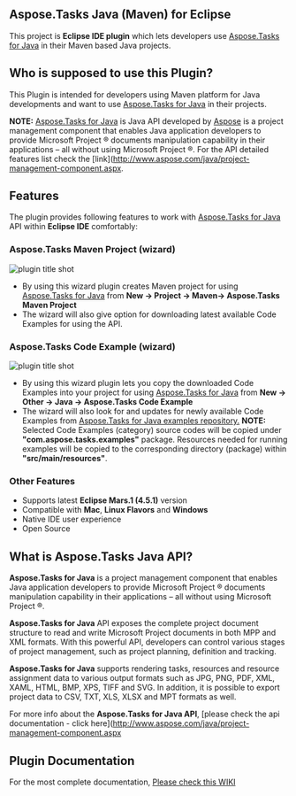 ﻿Aspose.Tasks Java (Maven) for Eclipse
------------------------------------
This project is **Eclipse IDE plugin** which lets developers use [Aspose.Tasks for Java](http://www.aspose.com/java/project-management-component.aspx) in their Maven based Java projects. 

## Who is supposed to use this **Plugin?**

This Plugin is intended for developers using Maven platform for Java developments and want to use [Aspose.Tasks for Java](http://www.aspose.com/java/project-management-component.aspx) in their projects.

**NOTE:** [Aspose.Tasks for Java](http://www.aspose.com/java/project-management-component.aspx) is Java API developed by [Aspose](http://aspose.com) is a project management component that enables Java application developers to provide Microsoft Project ® documents manipulation capability in their applications – all without using Microsoft Project ®. For the API detailed features list check the [link](http://www.aspose.com/java/project-management-component.aspx.

## **Features**

The plugin provides following features to work with [Aspose.Tasks for Java](http://www.aspose.com/java/project-management-component.aspx) API within **Eclipse IDE** comfortably:

### Aspose.Tasks Maven Project (wizard)
![plugin title shot](http://i.imgur.com/uyB6Es9.png)
*   By using this wizard plugin creates Maven project for using [Aspose.Tasks for Java](http://www.aspose.com/java/project-management-component.aspx) from **New -> Project -> Maven-> Aspose.Tasks Maven Project**
*   The wizard will also give option for downloading latest available Code Examples for using the API.

### Aspose.Tasks Code Example (wizard)
![plugin title shot](http://i.imgur.com/cXJ1DcH.png)
*   By using this wizard plugin lets you copy the downloaded Code Examples into your project for using [Aspose.Tasks for Java](http://www.aspose.com/java/project-management-component.aspx) from **New -> Other -> Java -> Aspose.Tasks Code Example**
*   The wizard will also look for and updates for newly available Code Examples from [Aspose.Tasks for Java examples repository.](https://github.com/asposetasks/Aspose_Tasks_Java/tree/master/Examples)
     **NOTE:** Selected Code Examples (category) source codes will be copied under **"com.aspose.tasks.examples"** package. Resources needed for running examples will be copied to the corresponding directory (package) within **"src/main/resources"**.	    

### Other Features

*   Supports latest **Eclipse Mars.1 (4.5.1)** version
*   Compatible with **Mac**, **Linux Flavors** and **Windows**
*   Native IDE user experience
*   Open Source

## What is Aspose.Tasks Java API?

**Aspose.Tasks for Java** is a project management component that enables Java application developers to provide Microsoft Project ® documents manipulation capability in their applications – all without using Microsoft Project ®.

**Aspose.Tasks for Java** API exposes the complete project document structure to read and write Microsoft Project documents in both MPP and XML formats. With this powerful API, developers can control various stages of project management, such as project planning, definition and tracking.

**Aspose.Tasks for Java** supports rendering tasks, resources and resource assignment data to various output formats such as JPG, PNG, PDF, XML, XAML, HTML, BMP, XPS, TIFF and SVG. In addition, it is possible to export project data to CSV, TXT, XLS, XLSX and MPT formats as well.


For more info about the **Aspose.Tasks for Java API**, [please check the api documentation - click here](http://www.aspose.com/java/project-management-component.aspx

## Plugin Documentation

For the most complete documentation,  [Please check this WIKI](http://www.aspose.com/docs/display/tasksjava/Aspose.Tasks+Java+for+Eclipse+-+Maven)
